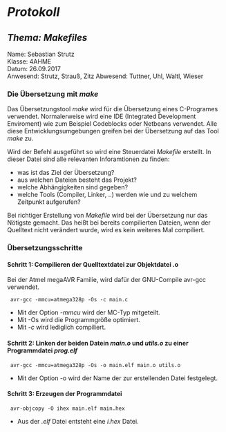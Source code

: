 # *Protokoll*  
## *Thema: Makefiles*  
 Name:   Sebastian Strutz  
 Klasse: 4AHME  
 Datum: 26.09.2017  
 Anwesend: Strutz, Strauß, Zitz
 Abwesend: Tuttner, Uhl, Waltl, Wieser
 
### Die Übersetzung mit *make*  
Das Übersetzungstool *make* wird für die Übersetzung eines C-Programes verwendet. Normalerweise wird eine IDE (Integrated Development Enviroment) wie zum Beispiel Codeblocks oder Netbeans verwendet. Alle diese Entwicklungsumgebungen greifen bei der Übersetzung auf das Tool *make* zu. 

Wird der Befehl ausgeführt so wird eine Steuerdatei *Makefile* erstellt. In dieser Datei sind alle relevanten Inforamtionen zu finden:
* was ist das Ziel der Übersetzung?
* aus welchen Dateien besteht das Projekt?
* welche Abhängigkeiten sind gegeben?
* welche Tools (Compiler, Linker, ..) werden wie und zu welchem Zeitpunkt aufgerufen?  


Bei richtiger Erstellung von *Makefile* wird bei der Übersetzung nur das Nötigste gemacht. Das heißt bei bereits compilierten Dateien,  wenn der Quelltext nicht verändert wurde, wird es kein weiteres Mal compiliert.  

### Übersetzungsschritte  
#### Schritt 1: Compilieren der Quelltextdatei zur Objektdatei .o
Bei der Atmel megaAVR Familie, wird dafür der GNU-Compile avr-gcc verwendet.  
```
 avr-gcc -mmcu=atmega328p -Os -c main.c
 ```  
* Mit der Option *-mmcu* wird der MC-Typ mitgeteilt.  
* Mit -Os wird die Programmgröße optimiert.  
* Mit *-c* wird lediglich compiliert.  

#### Schritt 2: Linken der beiden Datein *main.o* und *utils.o* zu einer Programmdatei *prog.elf*
```
 avr-gcc -mmcu=atmega328p -Os -o main.elf main.o utils.o
 ``` 
 * Mit der Option -o wird der Name der zur erstellenden Datei festgelegt.  
 
#### Schritt 3: Erzeugen der Programmdatei  
 ```
  avr-objcopy -O ihex main.elf main.hex
 ```    
 * Aus der *.elf* Datei entsteht eine *i.hex* Datei.
